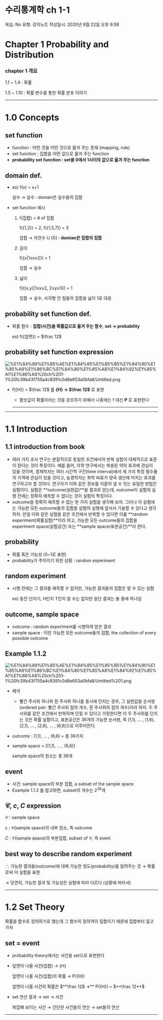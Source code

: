 # 수리통계학 ch 1-1

복습: No
유형: 강의노트
작성일시: 2020년 9월 22일 오후 9:58

# Chapter 1 Probability and Distribution

### chapter 1 개요

1.1 ~ 1.4 : 확률

1.5 ~ 1.10 : 확률 변수를 통한 확률 분포 이야기

---

# 1.0 Concepts

## set function

- function : 어떤 것을 어떤 것으로 옮겨 주는 존재 (mapping, rule)
- set function : 집합을 어떤 값으로 옮겨 주는 function
- **probability set function : set을 0에서 1사이의 값으로 옮겨 주는 function**

## domain def.

- ex) f(x) = x+1

    실수 → 실수 : domain은 실수들의 집합

- set function 예시
    1. f(집합) = # of 집합

        f({1,2}) = 2, f({1,5,7}) = 3

        집합 → 자연수 U {0} : **domian은 집합의 집합**

    2. 길이

        f({x|1≤x≤2}) = 1 

        집합 → 실수 

    3. 넓이

        f({(x,y)|1≤x≤2, 2≤y≤3}) = 1

        집합 → 실수, 사각형 안 점들의 집합을 넓이 1로 대응

## probability set function def.

- 확률 함수 : **집합(사건)을 확률값으로 옮겨 주는 함수**, **set → probability**

    ex) f({앞면}) = $\frac 12$ 

## probability set function expression

![%E1%84%89%E1%85%AE%E1%84%85%E1%85%B5%E1%84%90%E1%85%A9%E1%86%BC%E1%84%80%E1%85%A8%E1%84%92%E1%85%A1%E1%86%A8%20ch%201-1%20fc39b43f755a4c8391c0d8e653a0bfa8/Untitled.png](%E1%84%89%E1%85%AE%E1%84%85%E1%85%B5%E1%84%90%E1%85%A9%E1%86%BC%E1%84%80%E1%85%A8%E1%84%92%E1%85%A1%E1%86%A8%20ch%201-1%20fc39b43f755a4c8391c0d8e653a0bfa8/Untitled.png)

- f({H}) = $\frac 12$  를 **{H} → $\frac 12$**  로 표현
    - 함숫값이 확률이라는 것을 강조하기 위해서 나중에는 f 대신 **P** 로 표현한다

    ---

---

# 1.1 Introduction

## 1.1 introduction from book

- 여러 가지 조사 연구는 본질적으로 동일한 조건에서의 반복 실험이 대체적으로 표준이 된다는 것이 특징이다. 예를 들어, 의학 연구에서는 복용된 약의 효과에 관심이 있을 것이며, 경제학자는 여러 시간적 구간(time interval)에서 세 가지 특정 필수품의 가격에 관심이 있을 것이고, 농경학자는 화학 비료가 양곡 생산에 미치는 효과를 연구하고자 할 것이다. 연구자가 이와 같은 정보를 이끌어 낼 수 잇는 유일한 방법은 실험이다. 실험은 **outcome(실현값)**을 결과로 얻는데, outcome이 실험의 실행 전에는 정확히 예측할 수 없다는 것이 실험의 특징이다.
- outcome을 정확히 예측할 수 없는 한 가지 실험을 생각해 보자. 그러나 이 실험에는 가능한 모든 outcome들의 집합을 실험의 실행에 앞서서 기술할 수 있다고 생각하자. 만일 이와 같은 실험을 같은 조건에서 반복할 수 있다면 이를 **random experiment(확률실험)**이라 하고, 가능한 모든 outcome들의 집합을 experiment space(실험공간) 또는 **sample space(표본공간)**라 한다.

## probability

- 확률 혹은 가능성 (0~1로 표현)
- probability가 주어지기 위한 상황 : random experiment

## random experiment

- 시행 전에는 그 결과를 예측할 수 없지만, 가능한 결과들의 집합은 알 수 있는 실험

    ex) 동전 던지기, H인지 T인지 알 수는 없지만 일단 결과는 둘 중에 하나임

## outcome, sample space

- outcome : random experiment를 시행하여 얻은 결과
- sample space : 이런 가능한 모든 outcome들의 집합, the collection of every possible outcome

## Example 1.1.2

![%E1%84%89%E1%85%AE%E1%84%85%E1%85%B5%E1%84%90%E1%85%A9%E1%86%BC%E1%84%80%E1%85%A8%E1%84%92%E1%85%A1%E1%86%A8%20ch%201-1%20fc39b43f755a4c8391c0d8e653a0bfa8/Untitled%201.png](%E1%84%89%E1%85%AE%E1%84%85%E1%85%B5%E1%84%90%E1%85%A9%E1%86%BC%E1%84%80%E1%85%A8%E1%84%92%E1%85%A1%E1%86%A8%20ch%201-1%20fc39b43f755a4c8391c0d8e653a0bfa8/Untitled%201.png)

- 해석
    - 빨간 주사위 하나와 흰 주사위 하나를 동시에 던지는 경우, 그 실현값을 순서쌍(ordered pair: 빨간 주사위 점의 개수, 흰 주사위의 점의 개수)이라 하자. 두 주사위를 같은 조건에서 반복하며 던질 수 있다고 가정한다면 이 두 주사위를 던지는 것은 확률 실험이고, 표본공간은 36개의 가능한 순서쌍, 즉 (1,1), ... , (1,6), (2,1), ... , (2,6), ... , (6,6)으로 이루어진다.
- outcome : (1,1), ... , (6,6) = 총 36가지
- sample space = {(1,1), ... , (6,6)}

    sample space의 원소는 총 36개

## event

- 사건: sample space의 부분 집합, a subset of the sample space
- Example 1.1.2 를 참고하면, subset의 개수는 $2^{36}$개

## $\mathcal{C}$, $c$, $C$ expression

$\mathcal{C}$ : sample space

$c$ : $\mathcal{C}$(sample space)의 내부 원소, 즉 outcome

$C$ : $\mathcal{C}$(sample space)의 부분집합, subset of $\mathcal{C}$, 즉 event

## best way to describe random experiment

$\therefore$ 가능한 결과들(outcome)에 대해 가능한 정도(probability)를 알려주는 것 → 확률로써 이 실험을 표현

→ 당연히, 가능한 결과 및 가능성은 실험에 따라 다르다 (상황에 따라서)

---

# 1.2 Set Theory

확률을 함수로 정의하기로 했는데 그 함수의 정의역이 집합이기 때문에 집합부터 짚고 가자

## set = event

- probability theory에서는 사건을 set으로 표현한다
- 앞면이 나올 사건(집합) → {H}

    앞면이 나올 사건(집합)의 확률 → P({H}) 

    앞면이 나올 사건의 확률은 $**\frac 12$  →** P({H}) = $**\frac 12**$ 

- set 연산 결과 → set → 사건

    복잡해 보이는 사건 → 간단한 사건들의 연산 → set들의 연산

---